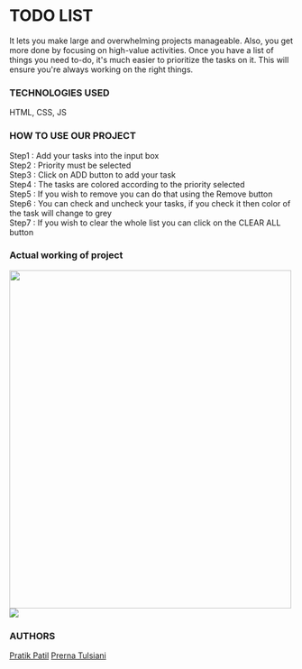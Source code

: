 <h1>TODO LIST</h1>	
					It lets you make large and overwhelming projects manageable. Also, you get more done by focusing on high-value activities. Once you have a list of things you need to-do, it's much easier to prioritize the tasks on it. This will ensure you're always working on the right things.

<h3>TECHNOLOGIES USED</h3>
HTML, CSS, JS

<h3>HOW TO USE OUR PROJECT</h3>
Step1 : Add your tasks into the input box 
<br>
Step2 : Priority must be selected
<br>
Step3 : Click on ADD button to add your task
<br>
Step4 : The tasks are colored according to the priority selected
<br>
Step5 : If you wish to remove you can do that using the Remove button
<br>
Step6 : You can check and uncheck your tasks, if you check it then color of the task will change to grey
<br>
Step7 : If you wish to clear the whole list you can click on the CLEAR ALL button
<br>

<h3>Actual working of project</h3>
<img src="https://github.com/pt3002/ToDoList/blob/main/ss1.JPG" width="500px" height="600px"></img>
<img src="https://github.com/pt3002/ToDoList/blob/main/ss2.JPG"></img>

<h3>AUTHORS</h3>
<a href="https://github.com/ppatil002">Pratik Patil</a>
	 <a href="https://github.com/pt3002">Prerna Tulsiani</a>
